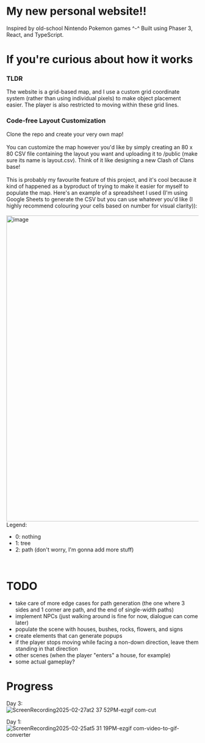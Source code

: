 # My new personal website!!

Inspired by old-school Nintendo Pokemon games ^-^ Built using Phaser 3, React, and TypeScript.

# If you're curious about how it works
### TLDR 
The website is a grid-based map, and I use a custom grid coordinate system (rather than using individual pixels) to make object placement easier. The player is also restricted to moving within these grid lines. 
### Code-free Layout Customization
Clone the repo and create your very own map!
<br> <br>
You can customize the map however you'd like by simply creating an 80 x 80 CSV file containing the layout you want and uploading it to /public (make sure its name is layout.csv). Think of it like designing a new Clash of Clans base! 
<br><br>
This is probably my favourite feature of this project, and it's cool because it kind of happened as a byproduct of trying to make it easier for myself to populate the map. Here's an example of a spreadsheet I used (I'm using Google Sheets to generate the CSV but you can use whatever you'd like (I highly recommend colouring your cells based on number for visual clarity)):
<br> <br>
<img width="800" alt="image" src="https://github.com/user-attachments/assets/64bbd400-2786-47ca-b726-78281ca6ed66" />
<br>
Legend:
- 0: nothing
- 1: tree
- 2: path (don't worry, I'm gonna add more stuff)

<br>


# TODO
- take care of more edge cases for path generation (the one where 3 sides and 1 corner are path, and the end of single-width paths)
- implement NPCs (just walking around is fine for now, dialogue can come later)
- populate the scene with houses, bushes, rocks, flowers, and signs
- create elements that can generate popups
- if the player stops moving while facing a non-down direction, leave them standing in that direction
- other scenes (when the player "enters" a house, for example)
- some actual gameplay?

# Progress
Day 3:
<br>
![ScreenRecording2025-02-27at2 37 52PM-ezgif com-cut](https://github.com/user-attachments/assets/dec4d111-4e43-441e-b609-a9653a531585)

Day 1: 
<br>
![ScreenRecording2025-02-25at5 31 19PM-ezgif com-video-to-gif-converter](https://github.com/user-attachments/assets/79112ada-1f6d-4cc7-9291-074c71cdfc18)


